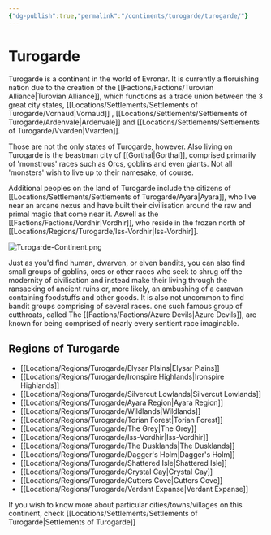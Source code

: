 ```yaml
---
{"dg-publish":true,"permalink":"/continents/turogarde/turogarde/"}
---
```


# Turogarde

Turogarde is a continent in the world of Evronar. It is currently a floruishing nation due to the creation of the [[Factions/Factions/Turovian Alliance\|Turovian Alliance]], which functions as a trade union between the 3 great city states, [[Locations/Settlements/Settlements of Turogarde/Vornaud\|Vornaud]] , [[Locations/Settlements/Settlements of Turogarde/Ardenvale\|Ardenvale]] and [[Locations/Settlements/Settlements of Turogarde/Vvarden\|Vvarden]].

Those are not the only states of Turogarde, however. Also living on Turogarde is the beastman city of [[Gorthal\|Gorthal]], comprised primarily of 'monstrous' races such as Orcs, goblins and even giants. Not all 'monsters' wish to live up to their namesake, of course.

Additional peoples on the land of Turogarde include the citizens of [[Locations/Settlements/Settlements of Turogarde/Ayara\|Ayara]], who live near an arcane nexus and have built their civilisation around the raw and primal magic that come near it. Aswell as the [[Factions/Factions/Vordhir\|Vordhir]], who reside in the frozen north of [[Locations/Regions/Turogarde/Iss-Vordhir\|Iss-Vordhir]].

![Turogarde-Continent.png](/img/user/Images/Continents/Turogarde-Continent.png)

Just as you'd find human, dwarven, or elven bandits, you can also find small groups of goblins, orcs or other races who seek to shrug off the modernity of civilisation and instead make their living through the ransacking of ancient ruins or, more likely, an ambushing of a caravan containing foodstuffs and other goods. It is also not uncommon to find bandit groups comprising of several races. one such famous group of cutthroats, called The [[Factions/Factions/Azure Devils\|Azure Devils]], are known for being comprised of nearly every sentient race imaginable.

## Regions of Turogarde
* [[Locations/Regions/Turogarde/Elysar Plains\|Elysar Plains]]
* [[Locations/Regions/Turogarde/Ironspire Highlands\|Ironspire Highlands]]
* [[Locations/Regions/Turogarde/Silvercut Lowlands\|Silvercut Lowlands]]
* [[Locations/Regions/Turogarde/Ayara Region\|Ayara Region]]
* [[Locations/Regions/Turogarde/Wildlands\|Wildlands]]
* [[Locations/Regions/Turogarde/Torian Forest\|Torian Forest]]
* [[Locations/Regions/Turogarde/The Grey\|The Grey]]
* [[Locations/Regions/Turogarde/Iss-Vordhir\|Iss-Vordhir]]
* [[Locations/Regions/Turogarde/The Dusklands\|The Dusklands]]
* [[Locations/Regions/Turogarde/Dagger's Holm\|Dagger's Holm]]
* [[Locations/Regions/Turogarde/Shattered Isle\|Shattered Isle]]
* [[Locations/Regions/Turogarde/Crystal Cay\|Crystal Cay]]
* [[Locations/Regions/Turogarde/Cutters Cove\|Cutters Cove]]
* [[Locations/Regions/Turogarde/Verdant Expanse\|Verdant Expanse]]

If you wish to know more about particular cities/towns/villages on this continent, check [[Locations/Settlements/Settlements of Turogarde\|Settlements of Turogarde]]
